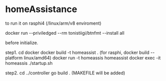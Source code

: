 # homeAssistance


to run it on rasphi4 (/linux/arm/v8 enviroment)

docker run --priviledged --rm tonistiigi/btnfmt --install all

before initialize.






step1. 
	cd docker
	docker build -t homeassist . (for rasphi, docker build --platform linux/amd64)
	docker run -t homeassis homeassist
	docker exec -it homeassis ./startup.sh

step2. 
	cd ../controller
	go build . (MAKEFILE will be added)
	 

